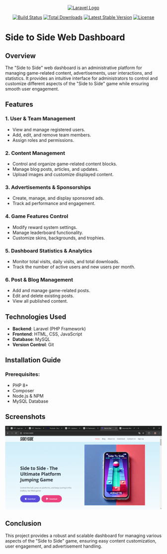 <p align="center"><a href="https://laravel.com" target="_blank"><img src="https://raw.githubusercontent.com/laravel/art/master/logo-lockup/5%20SVG/2%20CMYK/1%20Full%20Color/laravel-logolockup-cmyk-red.svg" width="400" alt="Laravel Logo"></a></p>

<p align="center">
<a href="https://github.com/laravel/framework/actions"><img src="https://github.com/laravel/framework/workflows/tests/badge.svg" alt="Build Status"></a>
<a href="https://packagist.org/packages/laravel/framework"><img src="https://img.shields.io/packagist/dt/laravel/framework" alt="Total Downloads"></a>
<a href="https://packagist.org/packages/laravel/framework"><img src="https://img.shields.io/packagist/v/laravel/framework" alt="Latest Stable Version"></a>
<a href="https://packagist.org/packages/laravel/framework"><img src="https://img.shields.io/packagist/l/laravel/framework" alt="License"></a>
</p>

# Side to Side Web Dashboard

## Overview
The "Side to Side" web dashboard is an administrative platform for managing game-related content, advertisements, user interactions, and statistics. It provides an intuitive interface for administrators to control and customize different aspects of the "Side to Side" game while ensuring smooth user engagement.

## Features

### 1. **User & Team Management**
- View and manage registered users.
- Add, edit, and remove team members.
- Assign roles and permissions.

### 2. **Content Management**
- Control and organize game-related content blocks.
- Manage blog posts, articles, and updates.
- Upload images and customize displayed content.

### 3. **Advertisements & Sponsorships**
- Create, manage, and display sponsored ads.
- Track ad performance and engagement.

### 4. **Game Features Control**
- Modify reward system settings.
- Manage leaderboard functionality.
- Customize skins, backgrounds, and trophies.

### 5. **Dashboard Statistics & Analytics**
- Monitor total visits, daily visits, and total downloads.
- Track the number of active users and new users per month.

### 6. **Post & Blog Management**
- Add and manage game-related posts.
- Edit and delete existing posts.
- View all published content.

## Technologies Used
- **Backend**: Laravel (PHP Framework)
- **Frontend**: HTML, CSS, JavaScript
- **Database**: MySQL
- **Version Control**: Git

## Installation Guide
### Prerequisites:
- PHP 8+
- Composer
- Node.js & NPM
- MySQL Database


## Screenshots


<img src="https://raw.githubusercontent.com/Alex03issa/InternshipProject/main/screenshots/Side_to_Side_screen_1.png" width="600">


## Conclusion
This project provides a robust and scalable dashboard for managing various aspects of the "Side to Side" game, ensuring easy content customization, user engagement, and advertisement handling.

